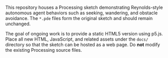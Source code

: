 This repository houses a Processing sketch demonstrating Reynolds-style autonomous agent behaviors such as seeking, wandering, and obstacle avoidance. The `*.pde` files form the original sketch and should remain unchanged.

The goal of ongoing work is to provide a static HTML5 version using p5.js. Place all new HTML, JavaScript, and related assets under the `docs/` directory so that the sketch can be hosted as a web page. Do **not** modify the existing Processing source files.

